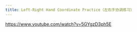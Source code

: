 ```yaml
---
title: Left-Right Hand Coordinate Practice（左右手协调练习）
---
```


https://www.youtube.com/watch?v=5GYgzD3ph5E